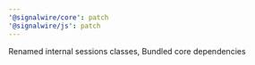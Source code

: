 ```yaml
---
'@signalwire/core': patch
'@signalwire/js': patch
---
```


Renamed internal sessions classes, Bundled core dependencies
